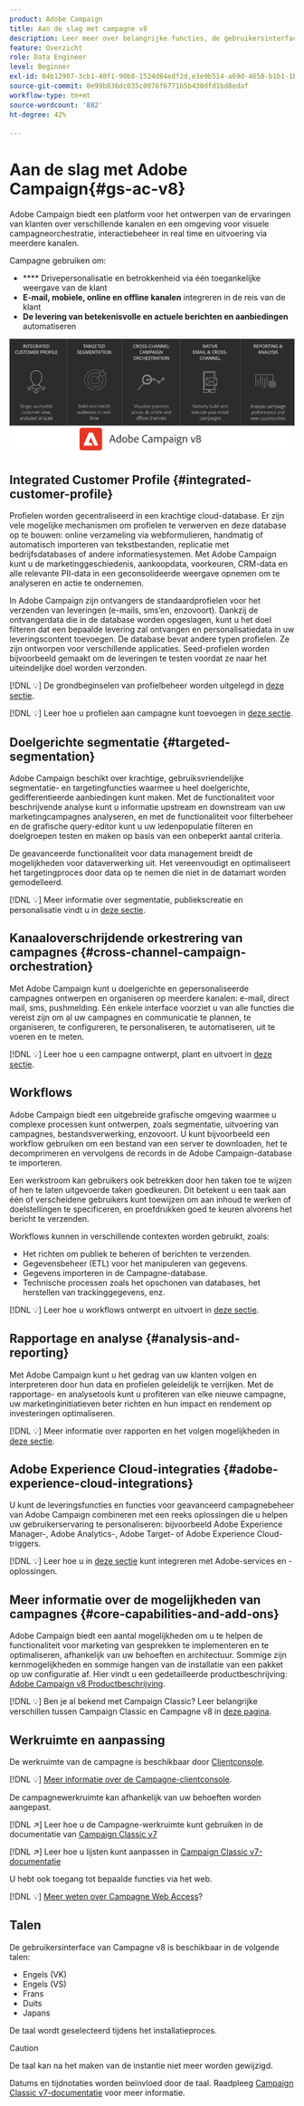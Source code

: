 ```yaml
---
product: Adobe Campaign
title: Aan de slag met campagne v8
description: Leer meer over belangrijke functies, de gebruikersinterface en algemene richtlijnen
feature: Overzicht
role: Data Engineer
level: Beginner
exl-id: 04b12907-3cb1-40f1-90b8-1524d84edf2d,e3e9b514-a69d-4650-b1b1-1b76b4f3d63f
source-git-commit: 0e99b836dc035c0076f6771b5b430dfd1bd8edaf
workflow-type: tm+mt
source-wordcount: '882'
ht-degree: 42%

---
```


# Aan de slag met Adobe Campaign{#gs-ac-v8}

Adobe Campaign biedt een platform voor het ontwerpen van de ervaringen van klanten over verschillende kanalen en een omgeving voor visuele campagneorchestratie, interactiebeheer in real time en uitvoering via meerdere kanalen.

Campagne gebruiken om:

* **** Drivepersonalisatie en betrokkenheid via één toegankelijke weergave van de klant
* **E-mail, mobiele, online en offline kanalen** integreren in de reis van de klant
* **De levering van betekenisvolle en actuele berichten en aanbiedingen** automatiseren

![](assets/ac-capabilities.png)

## Integrated Customer Profile {#integrated-customer-profile}

Profielen worden gecentraliseerd in een krachtige cloud-database. Er zijn vele mogelijke mechanismen om profielen te verwerven en deze database op te bouwen: online verzameling via webformulieren, handmatig of automatisch importeren van tekstbestanden, replicatie met bedrijfsdatabases of andere informatiesystemen. Met Adobe Campaign kunt u de marketinggeschiedenis, aankoopdata, voorkeuren, CRM-data en alle relevante PII-data in een geconsolideerde weergave opnemen om te analyseren en actie te ondernemen.

In Adobe Campaign zijn ontvangers de standaardprofielen voor het verzenden van leveringen (e-mails, sms’en, enzovoort). Dankzij de ontvangerdata die in de database worden opgeslagen, kunt u het doel filteren dat een bepaalde levering zal ontvangen en personalisatiedata in uw leveringscontent toevoegen. De database bevat andere typen profielen. Ze zijn ontworpen voor verschillende applicaties. Seed-profielen worden bijvoorbeeld gemaakt om de leveringen te testen voordat ze naar het uiteindelijke doel worden verzonden.

[!DNL :bulb:] De grondbeginselen van profielbeheer worden uitgelegd in  [deze sectie](audiences.md).

[!DNL :bulb:] Leer hoe u profielen aan campagne kunt toevoegen in  [deze sectie](import.md).

## Doelgerichte segmentatie {#targeted-segmentation}

Adobe Campaign beschikt over krachtige, gebruiksvriendelijke segmentatie- en targetingfuncties waarmee u heel doelgerichte, gedifferentieerde aanbiedingen kunt maken. Met de functionaliteit voor beschrijvende analyse kunt u informatie upstream en downstream van uw marketingcampagnes analyseren, en met de functionaliteit voor filterbeheer en de grafische query-editor kunt u uw ledenpopulatie filteren en doelgroepen testen en maken op basis van een onbeperkt aantal criteria.

De geavanceerde functionaliteit voor data management breidt de mogelijkheden voor dataverwerking uit. Het vereenvoudigt en optimaliseert het targetingproces door data op te nemen die niet in de datamart worden gemodelleerd.

[!DNL :bulb:] Meer informatie over segmentatie, publiekscreatie en personalisatie vindt u in  [deze sectie](audiences.md).

## Kanaaloverschrijdende orkestrering van campagnes {#cross-channel-campaign-orchestration}

Met Adobe Campaign kunt u doelgerichte en gepersonaliseerde campagnes ontwerpen en organiseren op meerdere kanalen: e-mail, direct mail, sms, pushmelding. Eén enkele interface voorziet u van alle functies die vereist zijn om al uw campagnes en communicatie te plannen, te organiseren, te configureren, te personaliseren, te automatiseren, uit te voeren en te meten.

[!DNL :bulb:] Leer hoe u een campagne ontwerpt, plant en uitvoert in  [deze sectie](campaigns.md).

## Workflows

Adobe Campaign biedt een uitgebreide grafische omgeving waarmee u complexe processen kunt ontwerpen, zoals segmentatie, uitvoering van campagnes, bestandsverwerking, enzovoort. U kunt bijvoorbeeld een workflow gebruiken om een bestand van een server te downloaden, het te decomprimeren en vervolgens de records in de Adobe Campaign-database te importeren.

Een werkstroom kan gebruikers ook betrekken door hen taken toe te wijzen of hen te laten uitgevoerde taken goedkeuren. Dit betekent u een taak aan één of verscheidene gebruikers kunt toewijzen om aan inhoud te werken of doelstellingen te specificeren, en proefdrukken goed te keuren alvorens het bericht te verzenden.

Workflows kunnen in verschillende contexten worden gebruikt, zoals:

* Het richten om publiek te beheren of berichten te verzenden.
* Gegevensbeheer (ETL) voor het manipuleren van gegevens.
* Gegevens importeren in de Campagne-database.
* Technische processen zoals het opschonen van databases, het herstellen van trackinggegevens, enz.

[!DNL :bulb:] Leer hoe u workflows ontwerpt en uitvoert in  [deze sectie](../config/workflows.md).

## Rapportage en analyse {#analysis-and-reporting}

Met Adobe Campaign kunt u het gedrag van uw klanten volgen en interpreteren door hun data en profielen geleidelijk te verrijken. Met de rapportage- en analysetools kunt u profiteren van elke nieuwe campagne, uw marketinginitiatieven beter richten en hun impact en rendement op investeringen optimaliseren.

[!DNL :bulb:] Meer informatie over rapporten en het volgen mogelijkheden in  [deze sectie](reporting.md).

## Adobe Experience Cloud-integraties {#adobe-experience-cloud-integrations}

U kunt de leveringsfuncties en functies voor geavanceerd campagnebeheer van Adobe Campaign combineren met een reeks oplossingen die u helpen uw gebruikerservaring te personaliseren: bijvoorbeeld Adobe Experience Manager-, Adobe Analytics-, Adobe Target- of Adobe Experience Cloud-triggers.

[!DNL :bulb:] Leer hoe u in  [deze sectie](../connect/integration.md) kunt integreren met Adobe-services en -oplossingen.

## Meer informatie over de mogelijkheden van campagnes {#core-capabilities-and-add-ons}

Adobe Campaign biedt een aantal mogelijkheden om u te helpen de functionaliteit voor marketing van gesprekken te implementeren en te optimaliseren, afhankelijk van uw behoeften en architectuur. Sommige zijn kernmogelijkheden en sommige hangen van de installatie van een pakket op uw configuratie af. Hier vindt u een gedetailleerde productbeschrijving: [Adobe Campaign v8 Productbeschrijving](https://helpx.adobe.com/legal/product-descriptions/adobe-campaign-managed-cloud-services.html).

[!DNL :bulb:] Ben je al bekend met Campaign Classic? Leer belangrijke verschillen tussen Campaign Classic en Campagne v8 in [deze pagina](capability-matrix.md).

## Werkruimte en aanpassing

De werkruimte van de campagne is beschikbaar door [Clientconsole](../dev/general-architecture.md).

[!DNL :bulb:] [Meer informatie over de Campagne-clientconsole](../start/connect.md).

De campagnewerkruimte kan afhankelijk van uw behoeften worden aangepast.

[!DNL :arrow_upper_right:]  Leer hoe u de Campagne-werkruimte kunt gebruiken in de documentatie van  [Campaign Classic v7](https://experienceleague.adobe.com/docs/campaign-classic/using/getting-started/starting-with-adobe-campaign/campaign-workspace/adobe-campaign-workspace.html)

[!DNL :arrow_upper_right:]  Leer hoe u lijsten kunt aanpassen in  [Campaign Classic v7-documentatie](https://experienceleague.adobe.com/docs/campaign-classic/using/getting-started/starting-with-adobe-campaign/campaign-workspace/adobe-campaign-ui-lists.html)

U hebt ook toegang tot bepaalde functies via het web.

[!DNL :bulb:] [Meer weten over Campagne Web Access](../start/connect.md#web-access)?


## Talen

De gebruikersinterface van Campagne v8 is beschikbaar in de volgende talen:

* Engels (VK)
* Engels (VS)
* Frans
* Duits
* Japans

De taal wordt geselecteerd tijdens het installatieproces.

>[!CAUTION]
>
>De taal kan na het maken van de instantie niet meer worden gewijzigd.

Datums en tijdnotaties worden beïnvloed door de taal. Raadpleeg [Campaign Classic v7-documentatie](https://experienceleague.adobe.com/docs/campaign-classic/using/getting-started/starting-with-adobe-campaign/campaign-workspace/adobe-campaign-workspace.html?lang=en#date-and-time) voor meer informatie.

